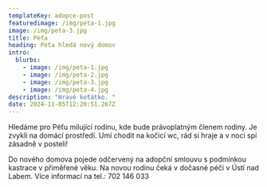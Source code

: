```yaml
---
templateKey: adopce-post
featuredimage: /img/peta-1.jpg
image: /img/peta-3.jpg
title: Péťa
heading: Péťa hledá nový domov
intro:
  blurbs:
    - image: /img/peta-1.jpg
    - image: /img/peta-2.jpg
    - image: /img/peta-3.jpg
    - image: /img/peta-4.jpg
description: "Hravé koťátko. "
date: 2024-11-05T12:20:51.267Z
---
```

H﻿ledáme pro Péťu milující rodinu, kde bude právoplatným členem rodiny. Je zvyklí na domácí prostředí. Umí chodit na kočicí wc, rád si hraje a v noci spí zásadně v posteli!

D﻿o nového domova pojede odčervený na adopční smlouvu s podmínkou kastrace v přiměřené věku. Na novou rodinu čeká v dočasné péči v Ústí nad Labem. Více informací na tel.: 702 146 033